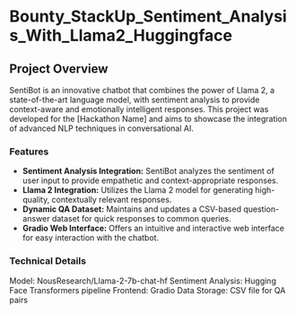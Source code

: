 # Bounty_StackUp_Sentiment_Analysis_With_Llama2_Huggingface
## Project Overview
SentiBot is an innovative chatbot that combines the power of Llama 2, a state-of-the-art language model, with sentiment analysis to provide context-aware and emotionally intelligent responses. This project was developed for the [Hackathon Name] and aims to showcase the integration of advanced NLP techniques in conversational AI.

### Features
- **Sentiment Analysis Integration:** SentiBot analyzes the sentiment of user input to provide empathetic and context-appropriate responses.
- **Llama 2 Integration:** Utilizes the Llama 2 model for generating high-quality, contextually relevant responses.
- **Dynamic QA Dataset:** Maintains and updates a CSV-based question-answer dataset for quick responses to common queries.
- **Gradio Web Interface:** Offers an intuitive and interactive web interface for easy interaction with the chatbot.

### Technical Details
Model: NousResearch/Llama-2-7b-chat-hf
Sentiment Analysis: Hugging Face Transformers pipeline
Frontend: Gradio
Data Storage: CSV file for QA pairs
